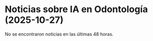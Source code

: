 # Noticias sobre IA en Odontología (2025-10-27)

No se encontraron noticias en las últimas 48 horas.
